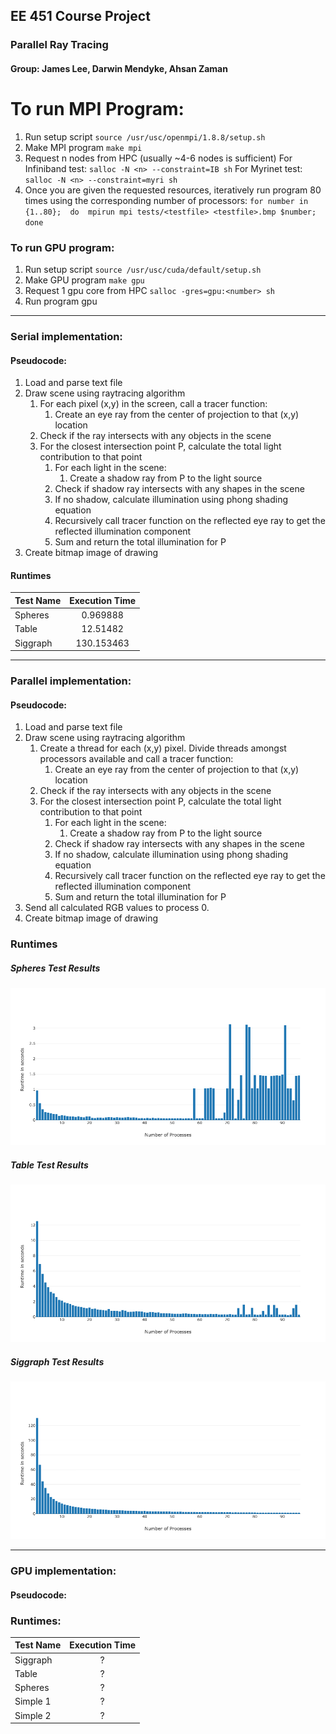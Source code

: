 ## EE 451 Course Project
### Parallel Ray Tracing

#### Group: James Lee, Darwin Mendyke, Ahsan Zaman


# To run MPI Program:
1. Run setup script
	`source /usr/usc/openmpi/1.8.8/setup.sh`
2. Make MPI program
	`make mpi`
3. Request n nodes from HPC (usually ~4-6 nodes is sufficient)
	For Infiniband test: `salloc -N <n> --constraint=IB sh` 
	For Myrinet test: `salloc -N <n> --constraint=myri sh`
4. Once you are given the requested resources, iteratively run program 80 times using the corresponding number of processors:
	`for number in {1..80}; 
		do 
			mpirun mpi tests/<testfile> <testfile>.bmp $number; 
		done`
### To run GPU program:
1. Run setup script 
	`source /usr/usc/cuda/default/setup.sh`
2. Make GPU program
	`make gpu`
2. Request 1 gpu core from HPC
	`salloc -gres=gpu:<number> sh`
3. Run program
	gpu <inputfile> <outputfile>


---

### Serial implementation:
#### Pseudocode:
1. Load and parse text file
2. Draw scene using raytracing algorithm
    1. For each pixel (x,y) in the screen, call a tracer function:
        1. Create an eye ray from the center of projection to that (x,y) location
	2. Check if the ray intersects with any objects in the scene
	3. For the closest intersection point P, calculate the total light contribution to that point
	    1. For each light in the scene:
	        1. Create a shadow ray from P to the light source
		2. Check if shadow ray intersects with any shapes in the scene
		3. If no shadow, calculate illumination using phong shading equation
	    2. Recursively call tracer function on the reflected eye ray to get the reflected illumination component
	    3. Sum and return the total illumination for P
3. Create bitmap image of drawing

#### Runtimes

| Test Name        | Execution Time          
| ------------- |:-------------:| 
| Spheres | 0.969888 |
| Table      | 12.51482 |
| Siggraph      | 130.153463 |

---

### Parallel implementation:
#### Pseudocode:
1. Load and parse text file
2. Draw scene using raytracing algorithm
    1. Create a thread for each (x,y) pixel. Divide threads amongst processors available and call a tracer function:
        1. Create an eye ray from the center of projection to that (x,y) location
	2. Check if the ray intersects with any objects in the scene
	3. For the closest intersection point P, calculate the total light contribution to that point
	    1. For each light in the scene:
	        1. Create a shadow ray from P to the light source
		2. Check if shadow ray intersects with any shapes in the scene
		3. If no shadow, calculate illumination using phong shading equation
	    2. Recursively call tracer function on the reflected eye ray to get the reflected illumination component
	    3. Sum and return the total illumination for P
3. Send all calculated RGB values to process 0.
3. Create bitmap image of drawing

### Runtimes
##### Spheres Test Results 
![Spheres Results](https://github.com/ahsanzam/Parallel_Raytracer/blob/master/Results/spheres_mpi_results.png)
##### Table Test Results 
![Table Results](https://github.com/ahsanzam/Parallel_Raytracer/blob/master/Results/tables_mpi_results.png)
##### Siggraph Test Results 
![Siggraph Results](https://github.com/ahsanzam/Parallel_Raytracer/blob/master/Results/siggraph_mpi_results.png)

---

### GPU implementation:
#### Pseudocode:


### Runtimes:

| Test Name        | Execution Time          
| ------------- |:-------------:| 
| Siggraph      | ? | 
| Table      | ?      |  
| Spheres | ?      |  
| Simple 1 | ?      |  
| Simple 2 | ?      |  

